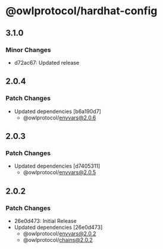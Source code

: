 # @owlprotocol/hardhat-config

## 3.1.0

### Minor Changes

-   d72ac67: Updated release

## 2.0.4

### Patch Changes

-   Updated dependencies [b6a190d7]
    -   @owlprotocol/envvars@2.0.6

## 2.0.3

### Patch Changes

-   Updated dependencies [d7405311]
    -   @owlprotocol/envvars@2.0.5

## 2.0.2

### Patch Changes

-   26e0d473: Initial Release
-   Updated dependencies [26e0d473]
    -   @owlprotocol/envvars@2.0.2
    -   @owlprotocol/chains@2.0.2
